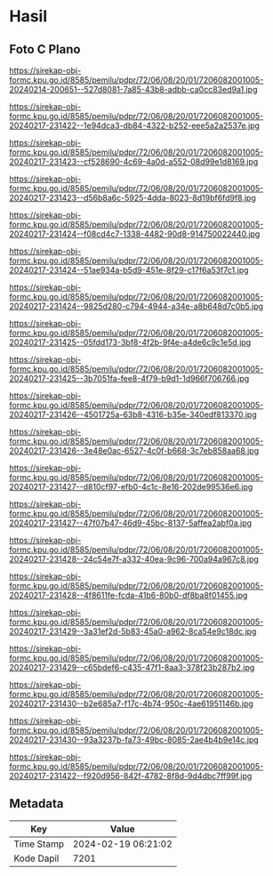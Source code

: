 # Hasil

## Foto C Plano

https://sirekap-obj-formc.kpu.go.id/8585/pemilu/pdpr/72/06/08/20/01/7206082001005-20240214-200651--527d8081-7a85-43b8-adbb-ca0cc83ed9a1.jpg

https://sirekap-obj-formc.kpu.go.id/8585/pemilu/pdpr/72/06/08/20/01/7206082001005-20240217-231422--1e94dca3-db84-4322-b252-eee5a2a2537e.jpg

https://sirekap-obj-formc.kpu.go.id/8585/pemilu/pdpr/72/06/08/20/01/7206082001005-20240217-231423--cf528690-4c69-4a0d-a552-08d99e1d8169.jpg

https://sirekap-obj-formc.kpu.go.id/8585/pemilu/pdpr/72/06/08/20/01/7206082001005-20240217-231423--d56b8a6c-5925-4dda-8023-8d19bf6fd9f8.jpg

https://sirekap-obj-formc.kpu.go.id/8585/pemilu/pdpr/72/06/08/20/01/7206082001005-20240217-231424--f08cd4c7-1338-4482-90d8-914750022440.jpg

https://sirekap-obj-formc.kpu.go.id/8585/pemilu/pdpr/72/06/08/20/01/7206082001005-20240217-231424--51ae934a-b5d9-451e-8f29-c17f6a53f7c1.jpg

https://sirekap-obj-formc.kpu.go.id/8585/pemilu/pdpr/72/06/08/20/01/7206082001005-20240217-231424--9825d280-c794-4944-a34e-a8b648d7c0b5.jpg

https://sirekap-obj-formc.kpu.go.id/8585/pemilu/pdpr/72/06/08/20/01/7206082001005-20240217-231425--05fdd173-3bf8-4f2b-9f4e-a4de6c9c1e5d.jpg

https://sirekap-obj-formc.kpu.go.id/8585/pemilu/pdpr/72/06/08/20/01/7206082001005-20240217-231425--3b7051fa-fee8-4f79-b9d1-1d966f706766.jpg

https://sirekap-obj-formc.kpu.go.id/8585/pemilu/pdpr/72/06/08/20/01/7206082001005-20240217-231426--4501725a-63b8-4316-b35e-340edf813370.jpg

https://sirekap-obj-formc.kpu.go.id/8585/pemilu/pdpr/72/06/08/20/01/7206082001005-20240217-231426--3e48e0ac-6527-4c0f-b668-3c7eb858aa68.jpg

https://sirekap-obj-formc.kpu.go.id/8585/pemilu/pdpr/72/06/08/20/01/7206082001005-20240217-231427--d810cf97-efb0-4c1c-8e16-202de99536e6.jpg

https://sirekap-obj-formc.kpu.go.id/8585/pemilu/pdpr/72/06/08/20/01/7206082001005-20240217-231427--47f07b47-46d9-45bc-8137-5affea2abf0a.jpg

https://sirekap-obj-formc.kpu.go.id/8585/pemilu/pdpr/72/06/08/20/01/7206082001005-20240217-231428--24c54e7f-a332-40ea-9c96-700a94a967c8.jpg

https://sirekap-obj-formc.kpu.go.id/8585/pemilu/pdpr/72/06/08/20/01/7206082001005-20240217-231428--4f8611fe-fcda-41b6-80b0-df8ba8f01455.jpg

https://sirekap-obj-formc.kpu.go.id/8585/pemilu/pdpr/72/06/08/20/01/7206082001005-20240217-231429--3a31ef2d-5b83-45a0-a962-8ca54e9c18dc.jpg

https://sirekap-obj-formc.kpu.go.id/8585/pemilu/pdpr/72/06/08/20/01/7206082001005-20240217-231429--c65bdef6-c435-47f1-8aa3-378f23b287b2.jpg

https://sirekap-obj-formc.kpu.go.id/8585/pemilu/pdpr/72/06/08/20/01/7206082001005-20240217-231430--b2e685a7-f17c-4b74-950c-4ae61951146b.jpg

https://sirekap-obj-formc.kpu.go.id/8585/pemilu/pdpr/72/06/08/20/01/7206082001005-20240217-231430--93a3237b-fa73-49bc-8085-2ae4b4b9e14c.jpg

https://sirekap-obj-formc.kpu.go.id/8585/pemilu/pdpr/72/06/08/20/01/7206082001005-20240217-231422--f920d956-842f-4782-8f8d-9d4dbc7ff99f.jpg


## Metadata

| Key        | Value               |
| ---------- | ------------------- |
| Time Stamp | 2024-02-19 06:21:02 |
| Kode Dapil | 7201                |



